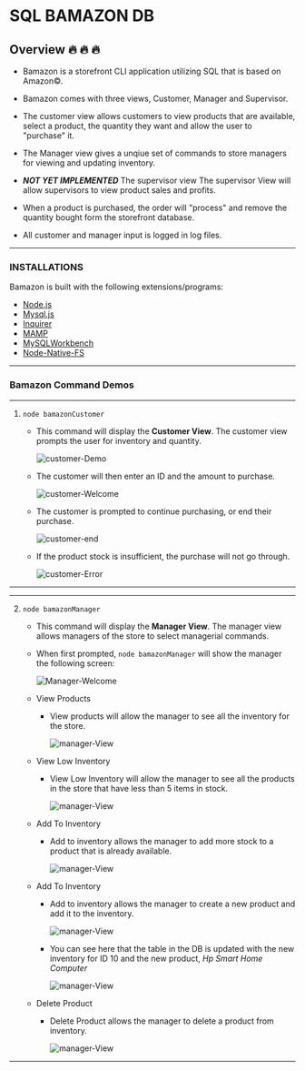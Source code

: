 # SQL BAMAZON DB

## Overview :fire: :fire: :fire:

* Bamazon is a storefront CLI application utilizing SQL that is based on Amazon©.

* Bamazon comes with three views, Customer, Manager and Supervisor.

* The customer view allows customers to view products that are available, select a product, the quantity they want and allow the user to "purchase" it.

* The Manager view gives a unqiue set of commands to store managers for viewing and updating inventory.

* ***NOT YET IMPLEMENTED*** The supervisor view The supervisor View will allow supervisors to view product sales and profits.

* When a product is purchased, the order will "process" and remove the quantity bought form the storefront database.

* All customer and manager input is logged in log files.

***

### INSTALLATIONS

Bamazon is built with the following extensions/programs:

* [Node.js](https://nodejs.org/en/)
* [Mysql.js](https://www.npmjs.com/package/mysql)
* [Inquirer](https://www.npmjs.com/package/inquirer)
* [MAMP](https://MAMP.info/en/downloads/)
* [MySQLWorkbench](https://dev.mysql.com/downloads/workbench/)
* [Node-Native-FS](https://nodejs.org/api/fs.html)

***

### Bamazon Command Demos

***

1. `node bamazonCustomer`

    * This command will display the **Customer View**. The customer view prompts the user for inventory and quantity.

        ![customer-Demo](./images/CUSTOMER_WELCOME_SCREEN.gif)

    * The customer will then enter an ID and the amount to purchase.

        ![customer-Welcome](./images/Customer_Purchase_Demo.gif)

    * The customer is prompted to continue purchasing, or end their purchase.

        ![customer-end](./images/Customer_end_demo.gif)

    * If the product stock is insufficient, the purchase will not go through.

        ![customer-Error](./images/Customer_Error.gif)

***
***

2. `node bamazonManager`

    * This command will display the **Manager View**. The manager view allows managers of the store to select managerial commands.

    * When first prompted, `node bamazonManager` will show the manager the following screen:

        ![Manager-Welcome](./images/Manager_Welcome_Demo.gif)

    * View Products

        * View products will allow the manager to see all the inventory for the store.

            ![manager-View](./images/Manager_View_Products.gif)

    * View Low Inventory

        * View Low Inventory will allow the manager to see all the products in the store that have less than 5 items in stock.

            ![manager-View](./images/Manager_Low_Inv_Demo.gif)

    * Add To Inventory

        * Add to inventory allows the manager to add more stock to a product that is already available.

            ![manager-View](./images/Manager_Add_Inv.gif)

    * Add To Inventory

        * Add to inventory allows the manager to create a new product and add it to the inventory.

            ![manager-View](./images/Manager_Add_New_Inv.gif)

        * You can see here that the table in the DB is updated with the new inventory for ID 10 and the new product, *Hp Smart Home Computer*

            ![manager-View](./images/tableupdate.png)

    * Delete Product

        * Delete Product allows the manager to delete a product from inventory.

            ![manager-View](./images/Manager_Delete_Inv.gif)

***

